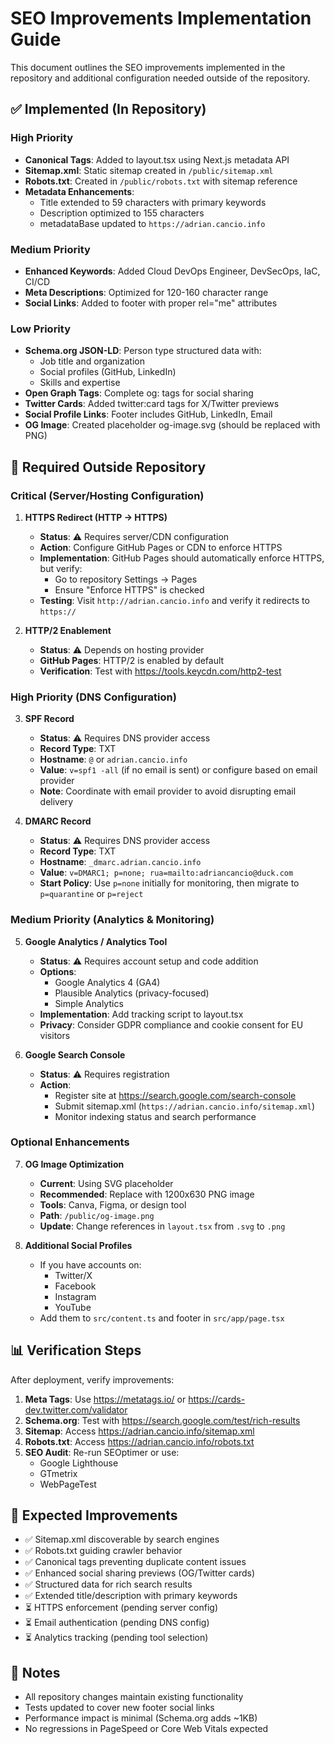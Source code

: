 # SEO Improvements Implementation Guide

This document outlines the SEO improvements implemented in the repository and additional configuration needed outside of the repository.

## ✅ Implemented (In Repository)

### High Priority
- **Canonical Tags**: Added to layout.tsx using Next.js metadata API
- **Sitemap.xml**: Static sitemap created in `/public/sitemap.xml`
- **Robots.txt**: Created in `/public/robots.txt` with sitemap reference
- **Metadata Enhancements**:
  - Title extended to 59 characters with primary keywords
  - Description optimized to 155 characters
  - metadataBase updated to `https://adrian.cancio.info`

### Medium Priority
- **Enhanced Keywords**: Added Cloud DevOps Engineer, DevSecOps, IaC, CI/CD
- **Meta Descriptions**: Optimized for 120-160 character range
- **Social Links**: Added to footer with proper rel="me" attributes

### Low Priority
- **Schema.org JSON-LD**: Person type structured data with:
  - Job title and organization
  - Social profiles (GitHub, LinkedIn)
  - Skills and expertise
- **Open Graph Tags**: Complete og: tags for social sharing
- **Twitter Cards**: Added twitter:card tags for X/Twitter previews
- **Social Profile Links**: Footer includes GitHub, LinkedIn, Email
- **OG Image**: Created placeholder og-image.svg (should be replaced with PNG)

## 🔧 Required Outside Repository

### Critical (Server/Hosting Configuration)

1. **HTTPS Redirect (HTTP → HTTPS)**
   - **Status**: ⚠️ Requires server/CDN configuration
   - **Action**: Configure GitHub Pages or CDN to enforce HTTPS
   - **Implementation**: GitHub Pages should automatically enforce HTTPS, but verify:
     - Go to repository Settings → Pages
     - Ensure "Enforce HTTPS" is checked
   - **Testing**: Visit `http://adrian.cancio.info` and verify it redirects to `https://`

2. **HTTP/2 Enablement**
   - **Status**: ⚠️ Depends on hosting provider
   - **GitHub Pages**: HTTP/2 is enabled by default
   - **Verification**: Test with https://tools.keycdn.com/http2-test

### High Priority (DNS Configuration)

3. **SPF Record**
   - **Status**: ⚠️ Requires DNS provider access
   - **Record Type**: TXT
   - **Hostname**: `@` or `adrian.cancio.info`
   - **Value**: `v=spf1 -all` (if no email is sent) or configure based on email provider
   - **Note**: Coordinate with email provider to avoid disrupting email delivery

4. **DMARC Record**
   - **Status**: ⚠️ Requires DNS provider access
   - **Record Type**: TXT
   - **Hostname**: `_dmarc.adrian.cancio.info`
   - **Value**: `v=DMARC1; p=none; rua=mailto:adriancancio@duck.com`
   - **Start Policy**: Use `p=none` initially for monitoring, then migrate to `p=quarantine` or `p=reject`

### Medium Priority (Analytics & Monitoring)

5. **Google Analytics / Analytics Tool**
   - **Status**: ⚠️ Requires account setup and code addition
   - **Options**:
     - Google Analytics 4 (GA4)
     - Plausible Analytics (privacy-focused)
     - Simple Analytics
   - **Implementation**: Add tracking script to layout.tsx
   - **Privacy**: Consider GDPR compliance and cookie consent for EU visitors

6. **Google Search Console**
   - **Status**: ⚠️ Requires registration
   - **Action**: 
     - Register site at https://search.google.com/search-console
     - Submit sitemap.xml (`https://adrian.cancio.info/sitemap.xml`)
     - Monitor indexing status and search performance

### Optional Enhancements

7. **OG Image Optimization**
   - **Current**: Using SVG placeholder
   - **Recommended**: Replace with 1200x630 PNG image
   - **Tools**: Canva, Figma, or design tool
   - **Path**: `/public/og-image.png`
   - **Update**: Change references in `layout.tsx` from `.svg` to `.png`

8. **Additional Social Profiles**
   - If you have accounts on:
     - Twitter/X
     - Facebook
     - Instagram
     - YouTube
   - Add them to `src/content.ts` and footer in `src/app/page.tsx`

## 📊 Verification Steps

After deployment, verify improvements:

1. **Meta Tags**: Use https://metatags.io/ or https://cards-dev.twitter.com/validator
2. **Schema.org**: Test with https://search.google.com/test/rich-results
3. **Sitemap**: Access https://adrian.cancio.info/sitemap.xml
4. **Robots.txt**: Access https://adrian.cancio.info/robots.txt
5. **SEO Audit**: Re-run SEOptimer or use:
   - Google Lighthouse
   - GTmetrix
   - WebPageTest

## 🎯 Expected Improvements

- ✅ Sitemap.xml discoverable by search engines
- ✅ Robots.txt guiding crawler behavior
- ✅ Canonical tags preventing duplicate content issues
- ✅ Enhanced social sharing previews (OG/Twitter cards)
- ✅ Structured data for rich search results
- ✅ Extended title/description with primary keywords
- ⏳ HTTPS enforcement (pending server config)
- ⏳ Email authentication (pending DNS config)
- ⏳ Analytics tracking (pending tool selection)

## 📝 Notes

- All repository changes maintain existing functionality
- Tests updated to cover new footer social links
- Performance impact is minimal (Schema.org adds ~1KB)
- No regressions in PageSpeed or Core Web Vitals expected
